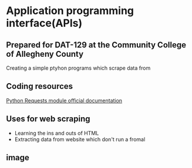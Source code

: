 # Application programming interface(APIs)
## Prepared for DAT-129 at the Community College of Allegheny County

Creating a simple ptyhon programs which scrape data from

## Coding resources
[Python Requests module official documentation](http://docs.python-requests.org/en/master/)

## Uses for web scraping
* Learning the ins and outs of HTML
* Extracting data from website which don't run a fromal 

## image
